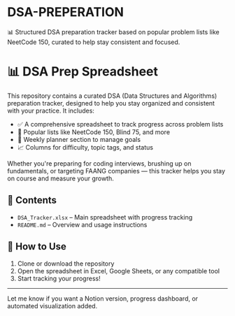 # DSA-PREPERATION
📊 Structured DSA preparation tracker based on popular problem lists like NeetCode 150, curated to help stay consistent and focused.


# 📊 DSA Prep Spreadsheet

This repository contains a curated DSA (Data Structures and Algorithms) preparation tracker, designed to help you stay organized and consistent with your practice. It includes:

- ✅ A comprehensive spreadsheet to track progress across problem lists
- 🧠 Popular lists like NeetCode 150, Blind 75, and more
- 📅 Weekly planner section to manage goals
- 📈 Columns for difficulty, topic tags, and status

Whether you're preparing for coding interviews, brushing up on fundamentals, or targeting FAANG companies — this tracker helps you stay on course and measure your growth.

## 📁 Contents

- `DSA_Tracker.xlsx` – Main spreadsheet with progress tracking
- `README.md` – Overview and usage instructions

## 🚀 How to Use

1. Clone or download the repository
2. Open the spreadsheet in Excel, Google Sheets, or any compatible tool
3. Start tracking your progress!

---

Let me know if you want a Notion version, progress dashboard, or automated visualization added.
